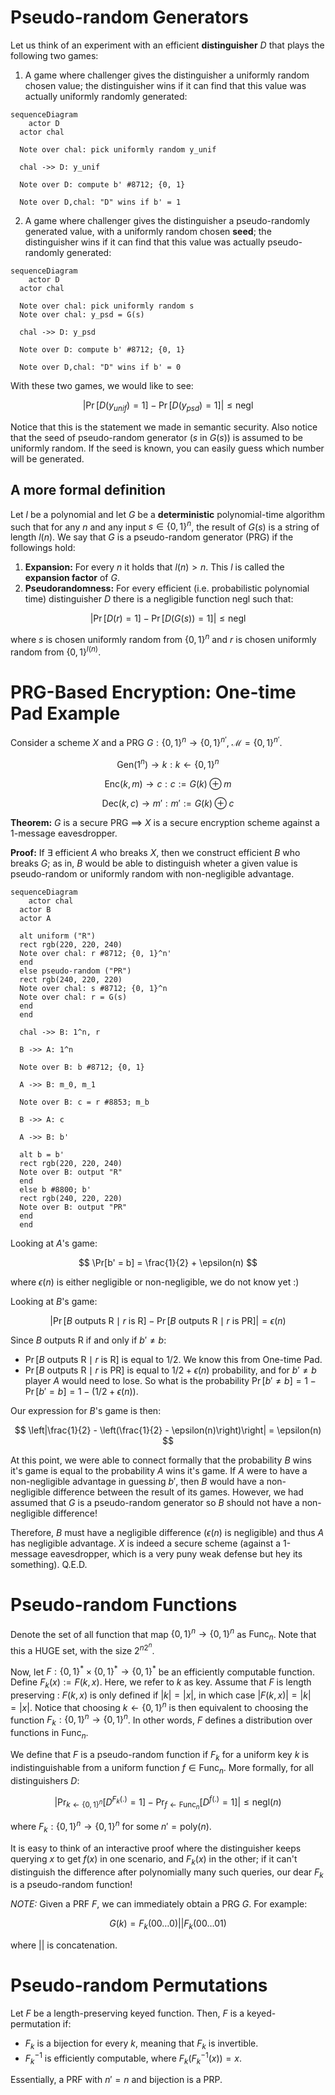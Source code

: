 # Pseudo-random Generators

Let us think of an experiment with an efficient **distinguisher** $D$ that plays the following two games:

1. A game where challenger gives the distinguisher a uniformly random chosen value; the distinguisher wins if it can find that this value was actually uniformly randomly generated:

```mermaid
sequenceDiagram
	actor D
  actor chal

  Note over chal: pick uniformly random y_unif

  chal ->> D: y_unif

  Note over D: compute b' #8712; {0, 1}

  Note over D,chal: "D" wins if b' = 1

```

2. A game where challenger gives the distinguisher a pseudo-randomly generated value, with a uniformly random chosen **seed**; the distinguisher wins if it can find that this value was actually pseudo-randomly generated:

```mermaid
sequenceDiagram
	actor D
  actor chal

  Note over chal: pick uniformly random s
  Note over chal: y_psd = G(s)

  chal ->> D: y_psd

  Note over D: compute b' #8712; {0, 1}

  Note over D,chal: "D" wins if b' = 0

```

With these two games, we would like to see:

$$
|\Pr[D(y_{unif}) = 1] - \Pr[D(y_{psd}) = 1] | \leq \text{negl}
$$

Notice that this is the statement we made in semantic security. Also notice that the seed of pseudo-random generator ($s$ in $G(s)$) is assumed to be uniformly random. If the seed is known, you can easily guess which number will be generated.

## A more formal definition

Let $l$ be a polynomial and let $G$ be a **deterministic** polynomial-time algorithm such that for any $n$ and any input $s \in \{0, 1\}^n$, the result of $G(s)$ is a string of length $l(n)$. We say that $G$ is a pseudo-random generator (PRG) if the followings hold:

1. **Expansion:** For every $n$ it holds that $l(n) > n$. This $l$ is called the **expansion factor** of $G$.
2. **Pseudorandomness:** For every efficient (i.e. probabilistic polynomial time) distinguisher $D$ there is a negligible function $\text{negl}$ such that:

$$
|\Pr[D(r) = 1] - \Pr[D(G(s)) = 1] | \leq \text{negl}
$$

where $s$ is chosen uniformly random from $\{0, 1\}^n$ and $r$ is chosen uniformly random from $\{0, 1\}^{l(n)}$.

# PRG-Based Encryption: One-time Pad Example

Consider a scheme $X$ and a PRG $G : \{0, 1\}^n \to \{0, 1\}^{n'}$, $\mathcal{M} = \{0, 1\}^{n'}$.

$$
\text{Gen}(1^n) \to k : k \gets \{0, 1\}^n
$$

$$
\text{Enc}(k, m) \to c : c := G(k) \oplus m
$$

$$
\text{Dec}(k, c) \to m' : m' := G(k) \oplus c
$$

**Theorem:** $G$ is a secure PRG $\implies$ $X$ is a secure encryption scheme against a 1-message eavesdropper.

**Proof:** If $\exists$ efficient $A$ who breaks $X$, then we construct efficient $B$ who breaks $G$; as in, $B$ would be able to distinguish wheter a given value is pseudo-random or uniformly random with non-negligible advantage.

```mermaid
sequenceDiagram
	actor chal
  actor B
  actor A

  alt uniform ("R")
  rect rgb(220, 220, 240)
  Note over chal: r #8712; {0, 1}^n'
  end
  else pseudo-random ("PR")
  rect rgb(240, 220, 220)
  Note over chal: s #8712; {0, 1}^n
  Note over chal: r = G(s)
  end
  end

  chal ->> B: 1^n, r

  B ->> A: 1^n

  Note over B: b #8712; {0, 1}

  A ->> B: m_0, m_1

  Note over B: c = r #8853; m_b

  B ->> A: c

  A ->> B: b'

  alt b = b'
  rect rgb(220, 220, 240)
  Note over B: output "R"
  end
  else b #8800; b'
  rect rgb(240, 220, 220)
  Note over B: output "PR"
  end
  end

```

Looking at $A$'s game:

$$
\Pr[b' = b] = \frac{1}{2} + \epsilon(n)
$$

where $\epsilon(n)$ is either negligible or non-negligible, we do not know yet :)

Looking at $B$'s game:

$$
|\Pr[B \text{ outputs R} \mid r \text{ is R}] - \Pr[B \text{ outputs R} \mid r \text{ is PR}]| = \epsilon(n)
$$

Since $B \text{ outputs R}$ if and only if $b' \ne b$:

- $\Pr[B \text{ outputs R} \mid r \text{ is R}]$ is equal to $1/2$. We know this from One-time Pad.
- $\Pr[B \text{ outputs R} \mid r \text{ is PR}]$ is equal to $1/2 + \epsilon(n)$ probability, and for $b' \ne b$ player $A$ would need to lose. So what is the probability $\Pr[b' \ne b] = 1 - \Pr[b' = b] = 1 - (1/2 + \epsilon(n))$.

Our expression for $B$'s game is then:

$$
\left|\frac{1}{2} - \left(\frac{1}{2} - \epsilon(n)\right)\right| = \epsilon(n)
$$

At this point, we were able to connect formally that the probability $B$ wins it's game is equal to the probability $A$ wins it's game. If $A$ were to have a non-negligible advantage in guessing $b'$, then $B$ would have a non-negligible difference between the result of its games. However, we had assumed that $G$ is a pseudo-random generator so $B$ should not have a non-negligible difference!

Therefore, $B$ must have a negligible difference ($\epsilon(n)$ is negligible) and thus $A$ has negligible advantage. $X$ is indeed a secure scheme (against a 1-message eavesdropper, which is a very puny weak defense but hey its something). Q.E.D.

# Pseudo-random Functions

Denote the set of all function that map $\{0, 1\}^n \to \{0, 1\}^n$ as $\text{Func}_n$. Note that this a HUGE set, with the size $2^{n2^n}$.

Now, let $F : \{0, 1\}^* \times \{0, 1\}^* \to \{0, 1\}^*$ be an efficiently computable function. Define $F_k(x) := F(k, x)$. Here, we refer to $k$ as key. Assume that $F$ is length preserving : $F(k, x)$ is only defined if $|k| = |x|$, in which case $|F(k, x)| = |k| = |x|$. Notice that choosing $k \gets \{0, 1\}^n$ is then equivalent to choosing the function $F_k : \{0, 1\}^n \to \{0, 1\}^n$. In other words, $F$ defines a distribution over functions in $\text{Func}_n$.

We define that $F$ is a pseudo-random function if $F_k$ for a uniform key $k$ is indistinguishable from a uniform function $f \in \text{Func}_n$. More formally, for all distinguishers $D$:

$$
|\Pr_{k \gets \{0, 1\}^n}[D^{F_k(.)} = 1] - \Pr_{f \gets \text{Func}_n}[D^{f(.)} = 1] | \leq \text{negl}(n)
$$

where $F_k : \{0, 1\}^n \to \{0, 1\}^n$ for some $n' = \text{poly}(n)$.

It is easy to think of an interactive proof where the distinguisher keeps querying $x$ to get $f(x)$ in one scenario, and $F_k(x)$ in the other; if it can't distinguish the difference after polynomially many such queries, our dear $F_k$ is a pseudo-random function!

_NOTE:_ Given a PRF $F$, we can immediately obtain a PRG $G$. For example:

$$
G(k) = F_k(00\ldots0) || F_k(00\ldots01)
$$

where $||$ is concatenation.

# Pseudo-random Permutations

Let $F$ be a length-preserving keyed function. Then, $F$ is a keyed-permutation if:

- $F_k$ is a bijection for every $k$, meaning that $F_k$ is invertible.
- $F^{-1}_k$ is efficiently computable, where $F_k(F_k^{-1}(x)) = x$.

Essentially, a PRF with $n' = n$ and bijection is a PRP.
